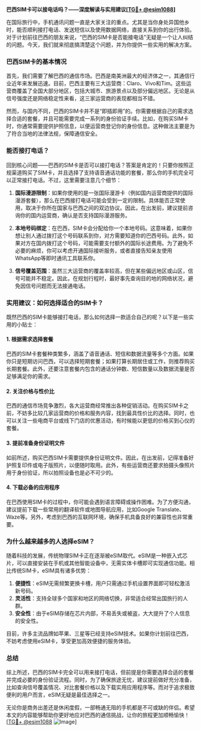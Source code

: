 **巴西SIM卡可以接电话吗？——深度解读与实用建议[[TG💪+ @esim1088](https://t.me/s/esim1088)]**

在国际旅行中，手机通讯问题一直是大家关注的重点。尤其是当你身处异国他乡时，能否顺利接打电话、发送短信以及使用数据网络，直接关系到你的出行体验。对于计划前往巴西的朋友来说，“巴西的SIM卡是否能接电话”无疑是一个让人纠结的问题。今天，我们就来彻底搞清楚这个问题，并为你提供一些实用的解决方案。

### 巴西SIM卡的基本情况

首先，我们需要了解巴西的通信市场。巴西是南美洲最大的经济体之一，其通信行业近年来发展迅速。目前，巴西主要有三大运营商：Claro、Vivo和Tim。这些运营商覆盖了全国大部分地区，包括大城市、旅游景点以及部分偏远地区。无论是从信号强度还是网络稳定性来看，这三家运营商的表现都相当不错。

然而，与国内不同，巴西的SIM卡并不是“即插即用”的。你需要根据自己的需求选择合适的套餐，并且可能需要完成一系列的身份验证手续。比如，在购买SIM卡时，你通常需要提供护照信息，以便运营商登记你的身份信息。这种做法主要是为了符合当地的法律法规，保障通信安全。

### 能否接打电话？

回到核心问题——巴西的SIM卡是否可以接打电话？答案是肯定的！只要你按照正规渠道购买了SIM卡，并且选择了支持语音通话功能的套餐，那么你的手机完全可以正常接打电话。不过，这里需要注意几个细节：

1. **国际漫游限制**：如果你使用的是一张国际漫游卡（例如国内运营商提供的国际漫游套餐），那么在巴西接打电话可能会受到一定的限制。具体能否正常使用，取决于你所在国家与巴西之间的双边协议。因此，在出发前，建议提前咨询你的国内运营商，确认是否支持国际漫游服务。
   
2. **本地号码绑定**：在巴西，SIM卡会分配给你一个本地号码。这意味着，如果你想让别人通过拨打这个号码联系到你，对方需要知道你的巴西号码。此外，如果对方在国内拨打这个号码，可能需要支付额外的国际长途费用。为了避免不必要的麻烦，你可以考虑开通国际接听服务，或者直接告知亲友使用WhatsApp等即时通讯工具联系你。

3. **信号覆盖范围**：虽然三大运营商的覆盖率较高，但在某些偏远地区或山区，信号可能并不稳定。因此，在规划行程时，最好事先查询目的地的网络状况，避免因信号问题而无法接通电话。

### 实用建议：如何选择适合的SIM卡？

既然巴西的SIM卡能够接打电话，那么如何选择一款适合自己的呢？以下是一些实用的小贴士：

#### 1. 根据需求选择套餐
巴西的SIM卡套餐种类繁多，涵盖了语音通话、短信和数据流量等多个方面。如果你只是短期访问巴西，可以选择短期套餐；如果打算长期居住或工作，则推荐购买长期套餐。此外，还要注意套餐内包含的通话分钟数、短信数量以及数据流量是否足够满足你的需求。

#### 2. 关注价格与性价比
巴西的通信市场竞争激烈，各大运营商经常推出各种促销活动。在购买SIM卡之前，不妨多比较几家运营商的价格和服务内容，找到最具性价比的选择。同时，也可以关注一些电商平台或线下门店的优惠活动，有时候能以更低的价格买到心仪的套餐。

#### 3. 提前准备身份证明文件
如前所述，购买巴西SIM卡需要提供身份证明文件。因此，在出发前，记得准备好护照复印件或电子版照片，以便随时取用。此外，有些运营商还要求拍摄头像照片用于身份验证，所以拍照设备也是必不可少的。

#### 4. 下载必备的应用程序
在巴西使用SIM卡的过程中，你可能会遇到语言障碍或操作困难。为了方便沟通，建议提前下载一些常用的翻译软件或地图导航应用，比如Google Translate、Waze等。另外，考虑到巴西的互联网环境，确保手机具备良好的兼容性也非常重要。

### 为什么越来越多的人选择eSIM？

随着科技的发展，传统物理SIM卡正在逐渐被eSIM取代。eSIM是一种嵌入式芯片，可以直接安装在手机或其他智能设备中，无需实体卡槽即可实现通信功能。相比传统SIM卡，eSIM具有诸多优势：

1. **便捷性**：eSIM无需频繁更换卡槽，用户只需通过手机设置界面即可轻松激活新号码。
2. **灵活性**：支持全球多个国家和地区的网络切换，非常适合经常出国旅行的人群。
3. **安全性**：由于eSIM存储在芯片内部，不易丢失或被盗，大大提升了个人信息的安全性。

目前，许多主流品牌如苹果、三星等已经支持eSIM技术。如果你计划前往巴西，不妨考虑使用eSIM卡，享受更加高效便捷的服务体验。

### 总结

综上所述，巴西的SIM卡完全可以用来接打电话，但前提是你需要选择合适的套餐并完成必要的身份验证流程。同时，为了确保旅途无忧，建议提前做好充分准备，比如查询信号覆盖情况、对比套餐价格以及下载实用应用程序等。而对于追求极致便利的用户而言，eSIM无疑是最佳选择之一。

无论你是商务出差还是休闲度假，一部畅通无阻的手机都是不可或缺的伴侣。希望本文的内容能够帮助你更好地应对巴西的通信挑战，让你的旅程更加顺畅愉快！[[TG💪+ @esim1088](https://t.me/s/esim1088) ![Image](https://i.postimg.cc/4NQfJmqS/Snipaste-2025-05-13-00-14-12.png)]